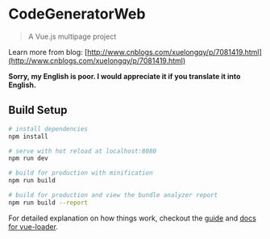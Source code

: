 # CodeGeneratorWeb

> A Vue.js multipage project

Learn more from blog: [http://www.cnblogs.com/xuelongqy/p/7081419.html](http://www.cnblogs.com/xuelongqy/p/7081419.html)

**Sorry, my English is poor. I would appreciate it if you translate it into English.**

## Build Setup

``` bash
# install dependencies
npm install

# serve with hot reload at localhost:8080
npm run dev

# build for production with minification
npm run build

# build for production and view the bundle analyzer report
npm run build --report
```

For detailed explanation on how things work, checkout the [guide](http://vuejs-templates.github.io/webpack/) and [docs for vue-loader](http://vuejs.github.io/vue-loader).
